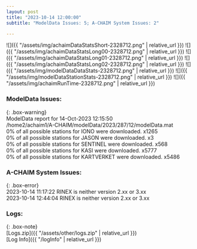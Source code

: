 ```yaml
---
layout: post
title: "2023-10-14 12:00:00"
subtitle: "ModelData Issues: 5; A-CHAIM System Issues: 2"

---
```


![]({{ "/assets/img/achaimDataStatsShort-2328712.png" | relative_url }})
![]({{ "/assets/img/achaimDataStatsLong00-2328712.png" | relative_url }})
![]({{ "/assets/img/achaimDataStatsLong01-2328712.png" | relative_url }})
![]({{ "/assets/img/achaimDataStatsLong02-2328712.png" | relative_url }})
![]({{ "/assets/img/modelDataDataStats-2328712.png" | relative_url }})
![]({{ "/assets/img/modelDataStationStats-2328712.png" | relative_url }})
![]({{ "/assets/img/achaimRunTime-2328712.png" | relative_url }})


### ModelData Issues:  
  
{: .box-warning}  
 ModelData report for 14-Oct-2023 12:15:50   
 /home2/achaim1/A-CHAIM/modelData/2023/287/12/modelData.mat   
 0% of all possible stations for IONO were downloaded. x1265   
 0% of all possible stations for JASON were downloaded. x3   
 0% of all possible stations for SENTINEL were downloaded. x568   
 0% of all possible stations for KASI were downloaded. x5777   
 0% of all possible stations for KARTVERKET were downloaded. x5486   
  
### A-CHAIM System Issues:  
  
{: .box-error}  
2023-10-14 11:17:22 RINEX is neither version 2.xx or 3.xx  
2023-10-14 12:44:04 RINEX is neither version 2.xx or 3.xx  

### Logs:  
  
{: .box-note}  
[Logs.zip]({{ "/assets/other/logs.zip" | relative_url }})  
[Log Info]({{ "/logInfo" | relative_url }})  

